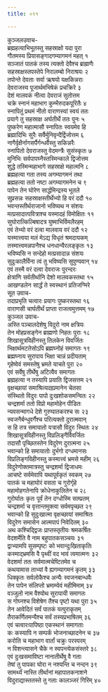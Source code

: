 ```yaml
---
title: ०९१

---
```

कुञ्जलउवाच-  
ब्रह्महत्याभिभूतस्तु सहस्राक्षो यदा पुरा  
गौतमस्य प्रियासङ्गादगम्यागमनं महत् १  
सञ्जातं पातकं तस्य त्यक्तो देवैश्च ब्राह्मणैः  
सहस्राक्षस्तपस्तेपे निरालम्बो निराश्रयः २  
तपोन्ते देवताः सर्वा ऋषयो यक्षकिन्नराः  
देवराजस्य पूजार्थमभिषेकं प्रचक्रिरे ३  
देशं मालवकं नीत्वा देवराजं सुतोत्तम  
चक्रे स्नानं महाभाग कुम्भैरुदकपूरितैः ४  
स्नापितुं प्रथमं नीतो वाराणस्यां स्वयं ततः  
प्रयागे तु सहस्राक्ष अर्घतीर्थे ततः पुनः ५  
पुष्करेण महात्मासौ स्नापितः स्वयमेव हि  
ब्रह्मादिभिः सुरैः सर्वैर्मुनिवृन्दैर्द्विजोत्तम ६  
नागैर्वृक्षैर्नागसर्पैर्गन्धर्वैस्तु सकिन्नरैः  
स्नापितो देवराजस्तु वेदमन्त्रैः सुसंस्कृतः ७  
मुनिभिः सर्वपापघ्नैस्तस्मिन्काले द्विजोत्तम  
शुद्धे तस्मिन्महाभागे सहस्राक्षे महात्मनि ८  
ब्रह्महत्या गता तस्य अगम्यागमनं तथा  
ब्रह्महत्या ततो नष्टा अगम्यागमनेन च ९  
पापेन तेन घोरेण सार्द्धमिन्द्रस्य भूतले  
सुप्रसन्नः सहस्राक्षस्तीर्थेभ्यो हि वरं ददौ १०  
भवन्तस्तीर्थराजानो भविष्यथ न संशयः  
मत्प्रसादात्पवित्राश्च यस्मादहं विमोक्षितः ११  
सुघोरात्किल्बिषादत्र युष्माभिर्विमलैरहम्  
एवं तेभ्यो वरं दत्वा मालवाय वरं ददौ १२  
यस्मात्त्वया मलं मेऽद्य विधृतं श्रमदायकम्  
तस्मात्त्वमन्नपानैश्च धनधान्यैरलङ्कृतः १३  
भविष्यसि न सन्देहो मत्प्रसादान्न संशयः  
सुदुःकालैर्विना त्वं तु भविष्यसि सुपुण्यवान् १४  
एवं तस्मै वरं दत्वा देवराजः पुरन्दरः  
क्षेत्राणि सर्वतीर्थानि देशो मालवकस्तथा १५  
आखण्डलेन सार्द्धं ते स्वस्थानं प्रतिजग्मिरे  
सूत उवाच-  
तदाप्रभृति चत्वारः प्रयागः पुष्करस्तथा १६  
वाराणसी चार्घतीर्थं प्राप्ता राजत्वमुत्तमम् १७  
कुञ्जल उवाच-  
अस्ति पञ्चालदेशेषु विदुरो नाम क्षत्रियः  
तेन मोहप्रसङ्गेन ब्राह्मणो निहतः पुराः १८  
शिखासूत्रविहीनस्तु तिलकेन विवर्जितः  
भिक्षार्थमटतेसोऽपि ब्रह्मघ्नोहं समागतः १९  
ब्रह्मघ्नाय सुरापाय भिक्षा चान्नं प्रदीयताम्  
गृहेष्वेवं समस्तेषु भ्रमते याचते पुरा २०  
एवं सर्वेषु तीर्थेषु अटित्वैव समागतः  
ब्रह्महत्या न तस्यापि प्रयाति द्विजसत्तम २१  
वृक्षच्छायां समाश्रित्यदह्यमानेन चेतसा  
संस्थितो विदुरः पापो दुःखशोकसमन्वितः २२  
चन्द्रशर्मा ततो विप्रो महामोहेन पीडितः  
न्यवसन्मागधे देशे गुरुघातकरश्च सः २३  
स्वजनैर्बन्धुवर्गैश्च परित्यक्तो दुरात्मवान्  
स हि तत्र समायातो यत्रासौ विदुरः स्थितः २४  
शिखासूत्रविहीनस्तु विप्रलिङ्गैर्विवर्जितः  
तदासौ पृच्छितस्तेन विदुरेण दुरात्मना २५  
भवान्को हि समायातोः दुर्भगो दग्धमानसः  
विप्रलिङ्गविहीनस्तु कस्मात्त्वं भ्रमसे महीम् २६  
विदुरेणोक्तमात्रस्तु चन्द्रशर्मा द्विजाधमः  
आचष्टे सर्वमेवापि यथापूर्वकृतं स्वकम् २७  
पातकं च महाघोरं वसता च गुरोर्गृहे  
महामोहगतेनापि क्रोधेनाकुलितेन च २८  
गुरोर्घातः कृतः पूर्वं तेन दग्धोस्मि साम्प्रतम्  
चन्द्रशर्मा च वृत्तान्तमुक्त्वा सर्वमपृच्छत २९  
भवान्को हि सुदुःखात्मा वृक्षच्छायां समाश्रितः  
विदुरेण समासेन आत्मपापं निवेदितम् ३०  
अथ कश्चिद्द्विजः प्राप्तस्तृतीयः श्रमकर्षितः  
वेदशर्मेति वै नाम बहुपातकसञ्चयः ३१  
द्वाभ्यामपि सुसम्पृष्टः को भवान्दुःखिताकृतिः  
कस्माद्भ्रमसि वै पृथ्वीं वद भावं त्वमात्मनः ३२  
वेदशर्मा ततः सर्वमात्मचेष्टितमेव च  
कथयामास ताभ्यां वै ह्यगम्यागमनं कृतम् ३३  
धिक्कृतः सर्वलोकैश्च अन्यैः स्वजनबान्धवैः  
तेन पापेन संलिप्तो भ्रमाम्येवं महीमिमाम् ३४  
वञ्जुलो नाम वैश्योथ सुरापायी समागतः  
स गोघ्नश्च विशेषेण तैश्च पृष्टो यथा पुरा ३५  
तेन आवेदितं सर्वं पातकं यत्पुराकृतम्  
तैराकर्णितमन्यैश्च सर्वं तस्यप्रभाषितम् ३६  
एवं चत्वारःपापिष्ठा एकस्थानं समागताः  
कः कस्यापि न सम्पर्कं भोजनाच्छादनेन च ३७  
करोति च महाभाग वार्तां चक्रुः परस्परम्  
न विशन्त्यासने चैके न स्वपन्त्येकसंस्तरे ३८  
एवं दुःखसमाविष्टा नानातीर्थेषु वै गताः  
तेषां तु पापका घोरा न नश्यन्ति च नन्दन ३९  
सामर्थ्यं नास्ति तीर्थानां महापातकनाशने  
विदुराद्यास्ततस्ते तु गताः कालञ्जरं गिरिम् ४०